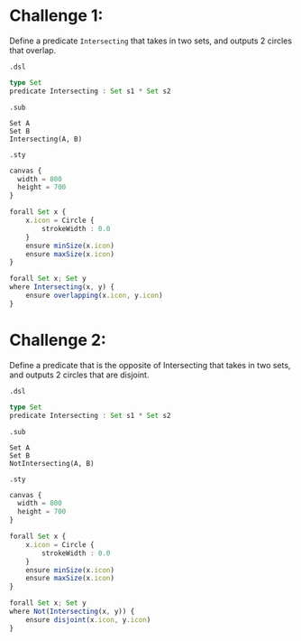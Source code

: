 # Challenge 1: 
Define a predicate `Intersecting` that takes in two sets, and outputs 2 circles that overlap.

`.dsl`
```typescript
type Set
predicate Intersecting : Set s1 * Set s2
```

`.sub`
```
Set A
Set B
Intersecting(A, B)
```

`.sty`
```typescript
canvas {
  width = 800
  height = 700
}

forall Set x {
    x.icon = Circle {
        strokeWidth : 0.0
    }
    ensure minSize(x.icon)
    ensure maxSize(x.icon)
}

forall Set x; Set y
where Intersecting(x, y) {
    ensure overlapping(x.icon, y.icon)
}
```

# Challenge 2:
Define a predicate that is the opposite of Intersecting that takes in two sets, and outputs 2 circles that are disjoint.

`.dsl`
```typescript
type Set
predicate Intersecting : Set s1 * Set s2
```

`.sub`
```
Set A
Set B
NotIntersecting(A, B)
```

`.sty`
```typescript
canvas {
  width = 800
  height = 700
}

forall Set x {
    x.icon = Circle {
        strokeWidth : 0.0
    }
    ensure minSize(x.icon)
    ensure maxSize(x.icon)
}

forall Set x; Set y
where Not(Intersecting(x, y)) {
    ensure disjoint(x.icon, y.icon)
}

```